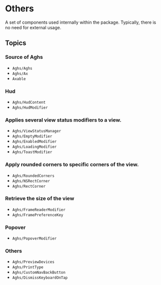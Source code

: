# Others

A set of components used internally within the package. Typically, there is no need for external usage.

## Topics

### Source of Aghs
- ``Aghs/Aghs``
- ``Aghs/Ax``
- ``Axable``

### Hud
- ``Aghs/HudContent``
- ``Aghs/HudModifier``

### Applies several view status modifiers to a view.
- ``Aghs/ViewStatusManager``
- ``Aghs/EmptyModifier``
- ``Aghs/EnabledModifier``
- ``Aghs/LoadingModifier``
- ``Aghs/ToastModifier``

### Apply rounded corners to specific corners of the view.
- ``Aghs/RoundedCorners``
- ``Aghs/NSRectCorner``
- ``Aghs/RectCorner``

### Retrieve the size of the view
- ``Aghs/FrameReaderModifier``
- ``Aghs/FramePreferenceKey``

### Popover
- ``Aghs/PopoverModifier``

### Others
- ``Aghs/PreviewDevices``
- ``Aghs/PrintType``
- ``Aghs/CustomNavBackButton``
- ``Aghs/DismissKeyboardOnTap``
